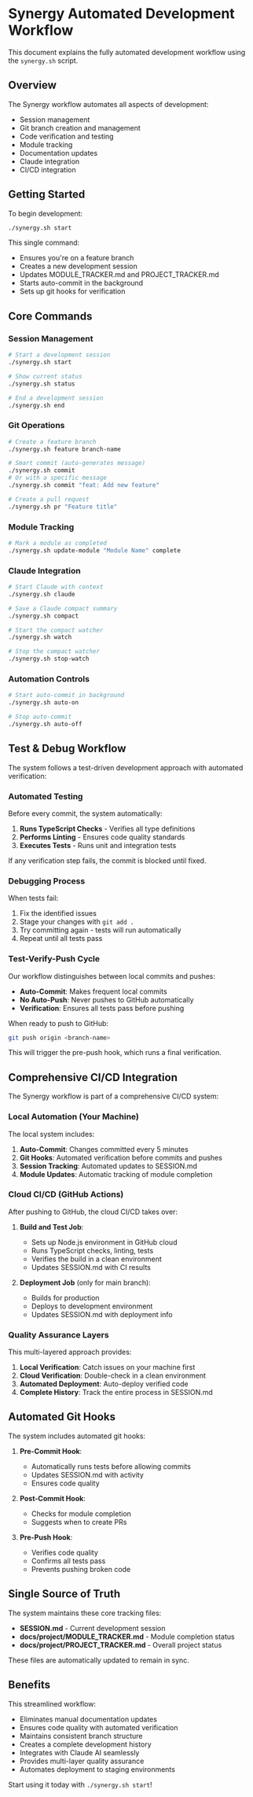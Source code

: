 # Synergy Automated Development Workflow

This document explains the fully automated development workflow using the `synergy.sh` script.

## Overview

The Synergy workflow automates all aspects of development:
- Session management
- Git branch creation and management
- Code verification and testing
- Module tracking
- Documentation updates
- Claude integration
- CI/CD integration

## Getting Started

To begin development:

```bash
./synergy.sh start
```

This single command:
- Ensures you're on a feature branch
- Creates a new development session
- Updates MODULE_TRACKER.md and PROJECT_TRACKER.md
- Starts auto-commit in the background
- Sets up git hooks for verification

## Core Commands

### Session Management

```bash
# Start a development session
./synergy.sh start

# Show current status
./synergy.sh status

# End a development session
./synergy.sh end
```

### Git Operations

```bash
# Create a feature branch
./synergy.sh feature branch-name

# Smart commit (auto-generates message)
./synergy.sh commit
# Or with a specific message
./synergy.sh commit "feat: Add new feature"

# Create a pull request
./synergy.sh pr "Feature title"
```

### Module Tracking

```bash
# Mark a module as completed
./synergy.sh update-module "Module Name" complete
```

### Claude Integration

```bash
# Start Claude with context
./synergy.sh claude

# Save a Claude compact summary
./synergy.sh compact

# Start the compact watcher
./synergy.sh watch

# Stop the compact watcher
./synergy.sh stop-watch
```

### Automation Controls

```bash
# Start auto-commit in background
./synergy.sh auto-on

# Stop auto-commit
./synergy.sh auto-off
```

## Test & Debug Workflow

The system follows a test-driven development approach with automated verification:

### Automated Testing

Before every commit, the system automatically:
1. **Runs TypeScript Checks** - Verifies all type definitions
2. **Performs Linting** - Ensures code quality standards
3. **Executes Tests** - Runs unit and integration tests

If any verification step fails, the commit is blocked until fixed.

### Debugging Process

When tests fail:
1. Fix the identified issues
2. Stage your changes with `git add .`
3. Try committing again - tests will run automatically
4. Repeat until all tests pass

### Test-Verify-Push Cycle

Our workflow distinguishes between local commits and pushes:
- **Auto-Commit**: Makes frequent local commits
- **No Auto-Push**: Never pushes to GitHub automatically
- **Verification**: Ensures all tests pass before pushing

When ready to push to GitHub:
```bash
git push origin <branch-name>
```
This will trigger the pre-push hook, which runs a final verification.

## Comprehensive CI/CD Integration

The Synergy workflow is part of a comprehensive CI/CD system:

### Local Automation (Your Machine)

The local system includes:
1. **Auto-Commit**: Changes committed every 5 minutes
2. **Git Hooks**: Automated verification before commits and pushes
3. **Session Tracking**: Automated updates to SESSION.md
4. **Module Updates**: Automatic tracking of module completion

### Cloud CI/CD (GitHub Actions)

After pushing to GitHub, the cloud CI/CD takes over:
1. **Build and Test Job**:
   - Sets up Node.js environment in GitHub cloud
   - Runs TypeScript checks, linting, tests
   - Verifies the build in a clean environment
   - Updates SESSION.md with CI results

2. **Deployment Job** (only for main branch):
   - Builds for production
   - Deploys to development environment
   - Updates SESSION.md with deployment info

### Quality Assurance Layers

This multi-layered approach provides:
1. **Local Verification**: Catch issues on your machine first
2. **Cloud Verification**: Double-check in a clean environment
3. **Automated Deployment**: Auto-deploy verified code
4. **Complete History**: Track the entire process in SESSION.md

## Automated Git Hooks

The system includes automated git hooks:

1. **Pre-Commit Hook**: 
   - Automatically runs tests before allowing commits
   - Updates SESSION.md with activity
   - Ensures code quality

2. **Post-Commit Hook**:
   - Checks for module completion
   - Suggests when to create PRs

3. **Pre-Push Hook**:
   - Verifies code quality
   - Confirms all tests pass
   - Prevents pushing broken code

## Single Source of Truth

The system maintains these core tracking files:

- **SESSION.md** - Current development session
- **docs/project/MODULE_TRACKER.md** - Module completion status
- **docs/project/PROJECT_TRACKER.md** - Overall project status

These files are automatically updated to remain in sync.

## Benefits

This streamlined workflow:
- Eliminates manual documentation updates
- Ensures code quality with automated verification
- Maintains consistent branch structure
- Creates a complete development history
- Integrates with Claude AI seamlessly
- Provides multi-layer quality assurance
- Automates deployment to staging environments

Start using it today with `./synergy.sh start`!